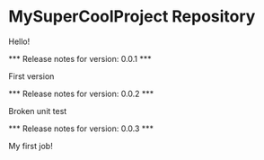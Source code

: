 # MySuperCoolProject Repository

Hello!


*** Release notes for version: 0.0.1 ***

First version

*** Release notes for version: 0.0.2 ***

Broken unit test

*** Release notes for version: 0.0.3 ***

My first job!